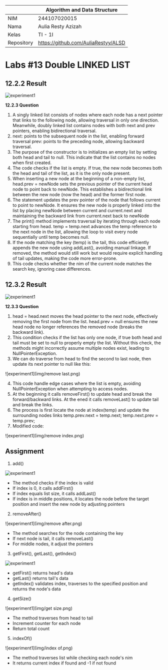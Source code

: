 |  | Algorithm and Data Structure |
|--|--|
| NIM |  244107020015|
| Nama |  Aulia Resty Azizah |
| Kelas | TI - 1I |
| Repository | https://github.com/AuliaRestyy/ALSD |

# Labs #13 Double LINKED LIST

## 12.2.2 Result

![experiment1](img/experiment1.png)

**12.2.3 Question** 
1. A singly linked list consists of nodes where each node has a next pointer that links to the following node, allowing traversal in only one direction. Meanwhile, doubly linked list contains nodes with both next and prev pointers, enabling bidirectional traversal.
2. next: points to the subsequent node in the list, enabling forward traversal
prev: points to the preceding node, allowing backward traversal.
3. The purpose of the constructor is to initializes an empty list by setting both head and tail to null. This indicate that the list contains no nodes when first created.
4. The code checks if the list is empty. If true, the new node becomes both the head and tail of the list, as it is the only node present.
5. When inserting a new node at the beginning of a non-empty list, head.prev = newNode sets the previous pointer of the current head node to point back to newNode. This establishes a bidirectional link between the new node (now the head) and the former first node.
6. The statement updates the prev pointer of the node that follows current to point to newNode. It ensures the new node is properly linked into the list by placing newNode between current and current.next and maintaining the backward link from current.next back to newNode
7. The print() method implements traversal by iterating through each node starting from head. temp = temp.next advances the temp reference to the next node in the list, allowing the loop to visit every node sequentially until temp becomes null.
8. If the node matching the key (temp) is the tail, this code efficiently appends the new node using addLast(), avoiding manual linkage. If removed, the method would still work but would require explicit handling of tail updates, making the code more error-prone.
9. This code checks whether the nim of the current node matches the search key, ignoring case differences.

## 12.3.2 Result

![experiment1](img/experiment2.png)

**12.3.3 Question** 
1. head = head.next moves the head pointer to the next node, effectively removing the first node from the list. head.prev = null ensures the new head node no longer references the removed node (breaks the backward link).
2. This condition checks if the list has only one node, if true both head and tail must be set to null to properly empty the list. Without this check, the methods might incorrectly assume multiple nodes exist, leading to NullPointerException.
3. We can do traverse from head to find the second to last node, then update its next pointer to null like this:

![experiment1](img/remove last.png)

4. This code handle edge cases where the list is empty, avoiding NullPointerException when attempting to access nodes.
5. At the beginning it calls removeFirst() to update head and break the forward/backward links. At the ened it calls removeLast() to update tail and break the links.
6. The process is first locate the node at index(temp) and update the surrounding nodes links temp.prev.next = temp.next; temp.next.prev = temp.prev;
7. Modified code:

![experiment1](img/remove index.png)

## Assignment

1. add()

![experiment1](img/add.png)

- The method checks if the index is valid
- If index is 0, it calls addFirst()
- If index equals list size, it calls addLast()
- If index is in middle positions, it locates the node before the target position and insert the new node by adjusting pointers
2. removeAfter()

![experiment1](img/remove after.png)

- The method searches for the node containing the key
- If next node is tail, it calls removeLast()
- For middle nodes, it adjust the pointers
3. getFirst(), getLast(), getIndex()

![experiment1](img/get.png)

- getFirst() returns head's data
- getLast() returns tail's data
- getIndex() validates index, traverses to the specified position and returns the node's data
4. getSize()

![experiment1](img/get size.png)

- The method traverses from head to tail
- Increment counter for each node
- Return total count
5. indexOf()

![experiment1](img/index of.png)

- The method traverses list while checking each node's nim
- It returns current index if found and -1 if not found




